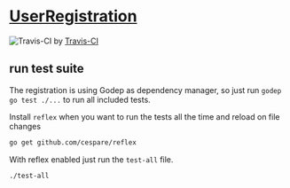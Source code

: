 # [UserRegistration](https://swarm-registration.herokuapp.com/)

![Travis-CI](https://travis-ci.org/alveary/swarm-registration.svg) by [Travis-CI](https://travis-ci.org/alveary/swarm-registration)

## run test suite

The registration is using Godep as dependency manager,
so just run `godep go test ./...` to run all included tests.

Install `reflex` when you want to run the tests all the time and reload on file changes

```sh
go get github.com/cespare/reflex
```

With reflex enabled just run the `test-all` file.

```sh
./test-all
```
